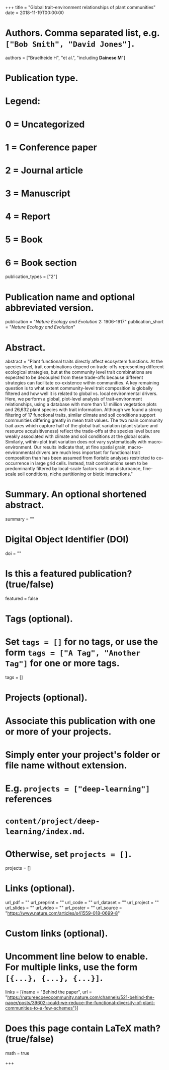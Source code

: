 +++
title = "Global trait–environment relationships of plant communities"
date = 2018-11-19T00:00:00

# Authors. Comma separated list, e.g. `["Bob Smith", "David Jones"]`.
authors = ["Bruelheide H", "et al.", "including **Dainese M**"]

# Publication type.
# Legend:
# 0 = Uncategorized
# 1 = Conference paper
# 2 = Journal article
# 3 = Manuscript
# 4 = Report
# 5 = Book
# 6 = Book section
publication_types = ["2"]

# Publication name and optional abbreviated version.
publication = "*Nature Ecology and Evolution* 2: 1906-1917"
publication_short = "*Nature Ecology and Evolution*"

# Abstract.
abstract = "Plant functional traits directly affect ecosystem functions. At the species level, trait combinations depend on trade-offs representing different ecological strategies, but at the community level trait combinations are expected to be decoupled from these trade-offs because different strategies can facilitate co-existence within communities. A key remaining question is to what extent community-level trait composition is globally filtered and how well it is related to global vs. local environmental drivers. Here, we perform a global, plot-level analysis of trait-environment relationships, using a database with more than 1.1 million vegetation plots and 26,632 plant species with trait information. Although we found a strong filtering of 17 functional traits, similar climate and soil conditions support communities differing greatly in mean trait values. The two main community trait axes which capture half of the global trait variation (plant stature and resource acquisitiveness) reflect the trade-offs at the species level but are weakly associated with climate and soil conditions at the global scale. Similarly, within-plot trait variation does not vary systematically with macro-environment. Our results indicate that, at fine spatial grain, macro-environmental drivers are much less important for functional trait composition than has been assumed from floristic analyses restricted to co-occurrence in large grid cells. Instead, trait combinations seem to be predominantly filtered by local-scale factors such as disturbance, fine-scale soil conditions, niche partitioning or biotic interactions."

# Summary. An optional shortened abstract.
summary = ""

# Digital Object Identifier (DOI)
doi = ""

# Is this a featured publication? (true/false)
featured = false

# Tags (optional).
#   Set `tags = []` for no tags, or use the form `tags = ["A Tag", "Another Tag"]` for one or more tags.
tags = []

# Projects (optional).
#   Associate this publication with one or more of your projects.
#   Simply enter your project's folder or file name without extension.
#   E.g. `projects = ["deep-learning"]` references 
#   `content/project/deep-learning/index.md`.
#   Otherwise, set `projects = []`.
projects = []

# Links (optional).
url_pdf = ""
url_preprint = ""
url_code = ""
url_dataset = ""
url_project = ""
url_slides = ""
url_video = ""
url_poster = ""
url_source = "https://www.nature.com/articles/s41559-018-0699-8"

# Custom links (optional).
#   Uncomment line below to enable. For multiple links, use the form `[{...}, {...}, {...}]`.
links = [{name = "Behind the paper", url = "https://natureecoevocommunity.nature.com/channels/521-behind-the-paper/posts/39602-could-we-reduce-the-functional-diversity-of-plant-communities-to-a-few-schemes"}]

# Does this page contain LaTeX math? (true/false)
math = true

+++
